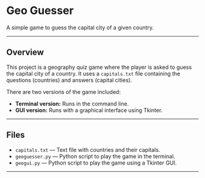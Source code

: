 # Geo Guesser

A simple game to guess the capital city of a given country.

---

## Overview

This project is a geography quiz game where the player is asked to guess the capital city of a country. It uses a `capitals.txt` file containing the questions (countries) and answers (capital cities).

There are two versions of the game included:

- **Terminal version:** Runs in the command line.
- **GUI version:** Runs with a graphical interface using Tkinter.

---

## Files

- `capitals.txt` — Text file with countries and their capitals.
- `geoguesser.py` — Python script to play the game in the terminal.
- `geogui.py` — Python script to play the game using a Tkinter GUI.

---
